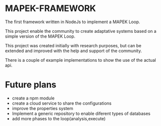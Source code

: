 # MAPEK-FRAMEWORK

The first framework written in NodeJs to implement a MAPEK Loop.

This project enable the community to create adaptative systems based on
a simple version of the MAPEK Loop.

This project was created initially with research purposes, but can be extended and 
improved with the help and support of the community.

There is a couple of example implementations to show the use of the actual api.

# Future plans

  - create a npm module
  - create a cloud service to share the configurations
  - improve the properties system
  - Implement a generic repository to enable diferent types of databases
  - add more phases to the loop(analysis,execute)